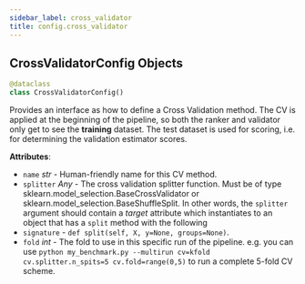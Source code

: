 ```yaml
---
sidebar_label: cross_validator
title: config.cross_validator
---
```


## CrossValidatorConfig Objects

```python
@dataclass
class CrossValidatorConfig()
```

Provides an interface as how to define a Cross Validation method. The CV is applied
at the beginning of the pipeline, so both the ranker and validator only get to see
the **training** dataset. The test dataset is used for scoring, i.e. for determining
the validation estimator scores.

**Attributes**:

- `name` _str_ - Human-friendly name for this CV method.
- `splitter` _Any_ - The cross validation splitter function. Must be of type
  sklearn.model_selection.BaseCrossValidator or
  sklearn.model_selection.BaseShuffleSplit. In other words,
  the `splitter` argument should contain a _target_ attribute which
  instantiates to an object that has a `split` method with the following
- `signature` - `def split(self, X, y=None, groups=None)`.
- `fold` _int_ - The fold to use in this specific run of the pipeline. e.g. you
  can use `python my_benchmark.py --multirun cv=kfold cv.splitter.n_spits=5 cv.fold=range(0,5)`
  to run a complete 5-fold CV scheme.

